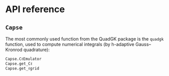 # API reference

## `Capse`

The most commonly used function from the QuadGK package is the `quadgk` function, used to compute numerical integrals (by h-adaptive Gauss–Kronrod quadrature):

```@docs
Capse.CℓEmulator
Capse.get_Cℓ
Capse.get_ℓgrid
```
